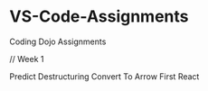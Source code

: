 # VS-Code-Assignments

Coding Dojo Assignments

// Week 1

Predict Destructuring
Convert To Arrow
First React
